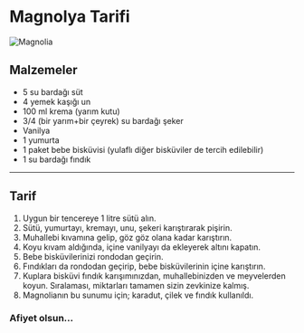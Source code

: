 # Magnolya Tarifi
![Magnolia](https://i4.hurimg.com/i/hurriyet/75/750x422/5e4665840f25442fb4007487.jpg)
## Malzemeler
* 5 su bardağı süt
* 4 yemek kaşığı un
* 100 ml krema (yarım kutu)
* 3/4 (bir yarım+bir çeyrek) su bardağı şeker
* Vanilya
* 1 yumurta
* 1 paket bebe bisküvisi (yulaflı diğer bisküviler de tercih edilebilir)
* 1 su bardağı fındık
---------------
## Tarif
1. Uygun bir tencereye 1 litre sütü alın.
2. Sütü, yumurtayı, kremayı, unu, şekeri karıştırarak pişirin.
3. Muhallebi kıvamına gelip, göz göz olana kadar karıştırın.
4. Koyu kıvam aldığında, içine vanilyayı da ekleyerek altını kapatın.
5. Bebe bisküvilerinizi rondodan geçirin.
6. Fındıkları da rondodan geçirip, bebe bisküvilerinin içine karıştırın.
7. Kuplara bisküvi fındık karışımınızdan, muhallebinizden ve meyvelerden koyun. Sıralaması, miktarları tamamen sizin zevkinize kalmış.
8. Magnolianın bu sunumu için; karadut, çilek ve fındık kullanıldı.
### Afiyet olsun...